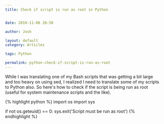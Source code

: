 ```yaml
---
title: Check if script is run as root in Python


date: 2010-11-08 20:58

author: Josh

layout: default
category: Articles

tags: Python

permalink: python-check-if-script-is-run-as-root
---
```


While I was translating one of my Bash scripts that was getting a bit
large and too heavy on using sed, I realized I need to translate some of
my scripts to Python also. So here's how to check if the script is being
run as root (useful for system maintenance scripts and the like).

{% highlight python %}
import os
import sys

if not os.geteuid() == 0:
    sys.exit('Script must be run as root')
{% endhighlight %}
